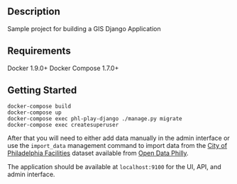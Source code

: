 ## Description

Sample project for building a GIS Django Application

## Requirements

Docker 1.9.0+
Docker Compose 1.7.0+

## Getting Started

```
docker-compose build
docker-compose up
docker-compose exec phl-play-django ./manage.py migrate
docker-compose exec createsuperuser
```

After that you will need to either add data manually in the admin interface or use the `import_data` management command to import data from the [City of Philadelphia Facilities](http://data.phl.opendata.arcgis.com/datasets/b3c133c3b15d4c96bcd4d5cc09f19f4e_0.csv) dataset available from [Open Data Philly](https://www.opendataphilly.org/dataset/city-facilities-master-facilities-database).

The application should be available at `localhost:9100` for the UI, API, and admin interface.
